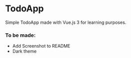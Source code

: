 # TodoApp

Simple TodoApp made with Vue.js 3 for learning purposes.

### To be made:
- Add Screenshot to README
- Dark theme